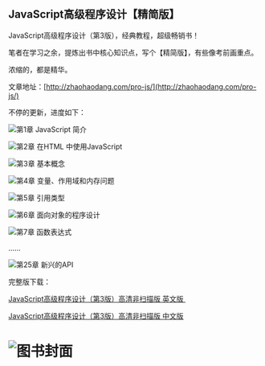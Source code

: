 ## JavaScript高级程序设计【精简版】

JavaScript高级程序设计（第3版），经典教程，超级畅销书！

笔者在学习之余，提炼出书中核心知识点，写个【精简版】，有些像考前画重点。

浓缩的，都是精华。

文章地址：[http://zhaohaodang.com/pro-js/](http://zhaohaodang.com/pro-js/)


不停的更新，进度如下：

 ![](http://progressed.io/bar/100?title=completed)第1章 JavaScript 简介

 ![](http://progressed.io/bar/100?title=completed)第2章 在HTML 中使用JavaScript

 ![](http://progressed.io/bar/100?title=completed)第3章 基本概念

 ![](http://progressed.io/bar/100?title=completed)第4章 变量、作用域和内存问题

 ![](http://progressed.io/bar/100?title=completed)第5章 引用类型

 ![](http://progressed.io/bar/100?title=completed)第6章 面向对象的程序设计

 ![](http://progressed.io/bar/10?title=completed)第7章 函数表达式

  ......

 ![](http://progressed.io/bar/0?title=completed)第25章 新兴的API

完整版下载：

[JavaScript高级程序设计（第3版）高清非扫描版 英文版 ](http://download.csdn.net/download/cocoos/9749983)

[JavaScript高级程序设计（第3版）高清非扫描版 中文版](http://download.csdn.net/download/cocoos/9749980)


![图书封面](https://sinacloud.net/pro-js/cover.jpg)
=======
